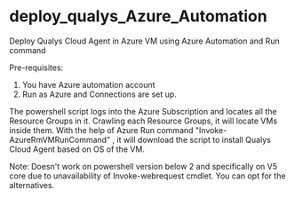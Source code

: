 # deploy_qualys_Azure_Automation
Deploy Qualys Cloud Agent in Azure VM using Azure Automation and Run command

Pre-requisites:
1. You have Azure automation account
2. Run as Azure and Connections are set up.


The powershell script logs into the Azure Subscription and locates all the Resource Groups in it. Crawling each Resource Groups, it will locate VMs inside them. With the help of Azure Run command "Invoke-AzureRmVMRunCommand" , it will download the script to install Qualys Cloud Agent based on OS of the VM.

Note: Doesn't work on powershell version below 2 and specifically on V5 core due to unavailability of Invoke-webrequest cmdlet. You can opt for the alternatives.

